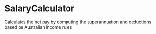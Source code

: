 # SalaryCalculator
Calculates the net pay by computing the superannuation and deductions based on Australian Income rules  
